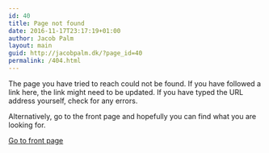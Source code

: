 ```yaml
---
id: 40
title: Page not found
date: 2016-11-17T23:17:19+01:00
author: Jacob Palm
layout: main
guid: http://jacobpalm.dk/?page_id=40
permalink: /404.html
---
```

The page you have tried to reach could not be found. If you have followed a link here, the link might need to be updated. If you have typed the URL address yourself, check for any errors.

Alternatively, go to the front page and hopefully you can find what you are looking for.

<div class="buttonbar">
    <a href="{{site.baseurl}}/">Go to front page</a>
</div>
